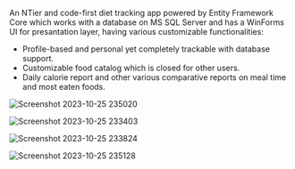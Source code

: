 An NTier and code-first diet tracking app powered by Entity Framework Core which works with a database on MS SQL Server and has a WinForms UI for presantation layer, having various customizable functionalities: 
- Profile-based and personal yet completely trackable with database support.
- Customizable food catalog which is closed for other users.
- Daily calorie report and other various comparative reports on meal time and most eaten foods. 

![Screenshot 2023-10-25 235020](https://github.com/mukumbasar/DietTrackingApp/assets/93601245/30d482d7-fbeb-49d2-bdb7-2d68cfe5897e)

![Screenshot 2023-10-25 233403](https://github.com/mukumbasar/DietTrackingApp/assets/93601245/f35b0ba9-0ffc-4851-b32f-4775c79cbd1c)

![Screenshot 2023-10-25 233824](https://github.com/mukumbasar/DietTrackingApp/assets/93601245/1db66e4f-35c9-48ff-b15a-39d39a45aed0)

![Screenshot 2023-10-25 235128](https://github.com/mukumbasar/DietTrackingApp/assets/93601245/45f6443d-885a-4e90-ae60-7b43fdcfc93a)

